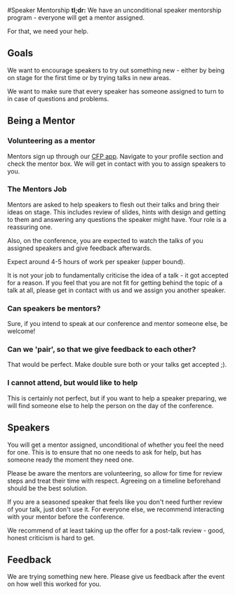 #Speaker Mentorship
**tl;dr:** We have an unconditional speaker mentorship program - everyone will get a mentor assigned.

For that, we need your help.

## Goals
We want to encourage speakers to try out something new - either by being on stage for the first time or by trying talks in new areas.

We want to make sure that every speaker has someone assigned to turn to in case of questions and problems.

## Being a Mentor
### Volunteering as a mentor
Mentors sign up through our [CFP app](http://cfp.rubyconf.org.au). Navigate to your profile section and check the mentor box. We will get in contact with you to assign speakers to you.

### The Mentors Job
Mentors are asked to help speakers to flesh out their talks and bring their ideas on stage. This includes review of slides, hints with design and getting to them and answering any questions the speaker might have. Your role is a reassuring one.

Also, on the conference, you are expected to watch the talks of you assigned speakers and give feedback afterwards.

Expect around 4-5 hours of work per speaker (upper bound).

It is not your job to fundamentally criticise the idea of a talk - it got accepted for a reason. If you feel that you are not fit for getting behind the topic of a talk at all, please get in contact with us and we assign you another speaker.

### Can speakers be mentors?
Sure, if you intend to speak at our conference and mentor someone else, be welcome!

### Can we 'pair', so that we give feedback to each other?
That would be perfect. Make double sure both or your talks get accepted ;).

### I cannot attend, but would like to help
This is certainly not perfect, but if you want to help a speaker preparing, we will find someone else to help the person on the day of the conference.

## Speakers
You will get a mentor assigned, unconditional of whether you feel the need for one. This is to ensure that no one needs to ask for help, but has someone ready the moment they need one.

Please be aware the mentors are volunteering, so allow for time for review steps and treat their time with respect. Agreeing on a timeline beforehand should be the best solution.

If you are a seasoned speaker that feels like you don't need further review of your talk, just don't use it. For everyone else, we recommend interacting with your mentor before the conference.

We recommend of at least taking up the offer for a post-talk review - good, honest criticism is hard to get.

## Feedback
We are trying something new here. Please give us feedback after the event on how well this worked for you.